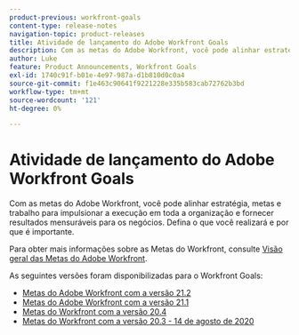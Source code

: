 ```yaml
---
product-previous: workfront-goals
content-type: release-notes
navigation-topic: product-releases
title: Atividade de lançamento do Adobe Workfront Goals
description: Com as metas do Adobe Workfront, você pode alinhar estratégia, metas e trabalho para impulsionar a execução em toda a organização e fornecer resultados mensuráveis para os negócios. Defina o que você realizará e por que é importante.
author: Luke
feature: Product Announcements, Workfront Goals
exl-id: 1740c91f-b01e-4e97-987a-d1b810d0c0a4
source-git-commit: f1e463c90641f9221228e335b583cab72762b3bd
workflow-type: tm+mt
source-wordcount: '121'
ht-degree: 0%

---
```


# Atividade de lançamento do Adobe Workfront Goals

Com as metas do Adobe Workfront, você pode alinhar estratégia, metas e trabalho para impulsionar a execução em toda a organização e fornecer resultados mensuráveis para os negócios. Defina o que você realizará e por que é importante.

Para obter mais informações sobre as Metas do Workfront, consulte [Visão geral das Metas do Adobe Workfront](../../../workfront-goals/goal-management/wf-goals-overview.md).

As seguintes versões foram disponibilizadas para o Workfront Goals:

* [Metas do Adobe Workfront com a versão 21.2](../../../product-announcements/product-releases/goals-release-activity/goals-21.2-release/goals-release-21-2.md)
* [Metas do Adobe Workfront com a versão 21.1](../../../product-announcements/product-releases/goals-release-activity/goals-release-21-1.md)
* [Metas do Workfront com a versão 20.4](../../../product-announcements/product-releases/goals-release-activity/goals-release-20-4.md)
* [Metas do Workfront com a versão 20.3 - 14 de agosto de 2020](../../../product-announcements/product-releases/goals-release-activity/goals-release-20-3.md)
